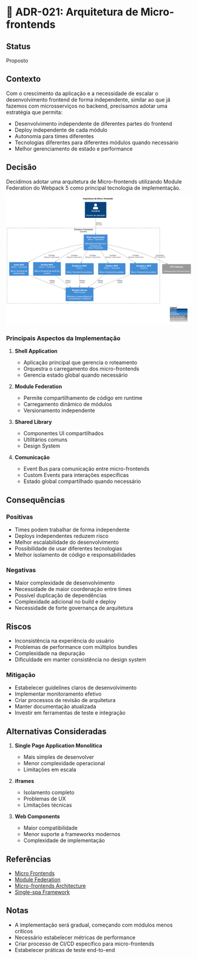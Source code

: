 # 🎨 ADR-021: Arquitetura de Micro-frontends

## Status

Proposto

## Contexto

Com o crescimento da aplicação e a necessidade de escalar o desenvolvimento frontend de forma independente, similar ao que já fazemos com microsserviços no backend, precisamos adotar uma estratégia que permita:

- Desenvolvimento independente de diferentes partes do frontend
- Deploy independente de cada módulo
- Autonomia para times diferentes
- Tecnologias diferentes para diferentes módulos quando necessário
- Melhor gerenciamento de estado e performance

## Decisão

Decidimos adotar uma arquitetura de Micro-frontends utilizando Module Federation do Webpack 5 como principal tecnologia de implementação.

![Arquitetura de Microfrontends](../diagrams/adr-021-microfrontends.png)

### Principais Aspectos da Implementação

1. **Shell Application**
   - Aplicação principal que gerencia o roteamento
   - Orquestra o carregamento dos micro-frontends
   - Gerencia estado global quando necessário

2. **Module Federation**
   - Permite compartilhamento de código em runtime
   - Carregamento dinâmico de módulos
   - Versionamento independente

3. **Shared Library**
   - Componentes UI compartilhados
   - Utilitários comuns
   - Design System

4. **Comunicação**
   - Event Bus para comunicação entre micro-frontends
   - Custom Events para interações específicas
   - Estado global compartilhado quando necessário

## Consequências

### Positivas

- Times podem trabalhar de forma independente
- Deploys independentes reduzem risco
- Melhor escalabilidade do desenvolvimento
- Possibilidade de usar diferentes tecnologias
- Melhor isolamento de código e responsabilidades

### Negativas

- Maior complexidade de desenvolvimento
- Necessidade de maior coordenação entre times
- Possível duplicação de dependências
- Complexidade adicional no build e deploy
- Necessidade de forte governança de arquitetura

## Riscos

- Inconsistência na experiência do usuário
- Problemas de performance com múltiplos bundles
- Complexidade na depuração
- Dificuldade em manter consistência no design system

### Mitigação

- Estabelecer guidelines claros de desenvolvimento
- Implementar monitoramento efetivo
- Criar processos de revisão de arquitetura
- Manter documentação atualizada
- Investir em ferramentas de teste e integração

## Alternativas Consideradas

1. **Single Page Application Monolítica**
   - Mais simples de desenvolver
   - Menor complexidade operacional
   - Limitações em escala

2. **iframes**
   - Isolamento completo
   - Problemas de UX
   - Limitações técnicas

3. **Web Components**
   - Maior compatibilidade
   - Menor suporte a frameworks modernos
   - Complexidade de implementação

## Referências

- [Micro Frontends](https://martinfowler.com/articles/micro-frontends.html)
- [Module Federation](https://webpack.js.org/concepts/module-federation/)
- [Micro-frontends Architecture](https://micro-frontends.org/)
- [Single-spa Framework](https://single-spa.js.org/)

## Notas

- A implementação será gradual, começando com módulos menos críticos
- Necessário estabelecer métricas de performance
- Criar processo de CI/CD específico para micro-frontends
- Estabelecer práticas de teste end-to-end 